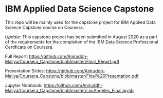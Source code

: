 # IBM Applied Data Science Capstone

This repo will be mainly used for the capstone project for IBM Applied Data Science Capstone course on Coursera.

*Update*: This capstone project has been submitted in August 2020 as a part of the requirements for the completion of the IBM Data Science Professional Certificate on Coursera.

Full Report: https://github.com/Aniruddh-Mallya/Coursera_Capstone/blob/master/Final_Report.pdf

Presentation Slides: https://github.com/Aniruddh-Mallya/Coursera_Capstone/blob/master/Final%20Presentation.pdf

Jupyter Notebook: https://github.com/Aniruddh-Mallya/Coursera_Capstone/blob/master/LosAngeles_Final.ipynb

